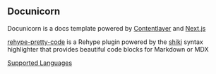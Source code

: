 ## Docunicorn

Docunicorn is a docs template powered by [Contentlayer](https://contentlayer.dev) and [Next.js](https://nextjs.org/)

[rehype-pretty-code](https://rehype-pretty.pages.dev) is a Rehype plugin powered by the [shiki](https://shiki.style) syntax highlighter that provides beautiful code blocks for Markdown or MDX

[Supported Languages](https://shiki.style/languages)
